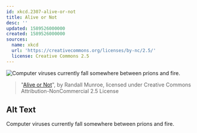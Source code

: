 ```yaml
---
id: xkcd.2307-alive-or-not
title: Alive or Not
desc: ''
updated: 1589526000000
created: 1589526000000
sources:
  name: xkcd
  url: 'https://creativecommons.org/licenses/by-nc/2.5/'
  license: Creative Commons 2.5
---
```

![Computer viruses currently fall somewhere between prions and fire.](https://imgs.xkcd.com/comics/alive_or_not.png)
> "[Alive or Not](https://xkcd.com/2307/)", by Randall Munroe, licensed under Creative Commons Attribution-NonCommercial 2.5 License

## Alt Text
Computer viruses currently fall somewhere between prions and fire.
